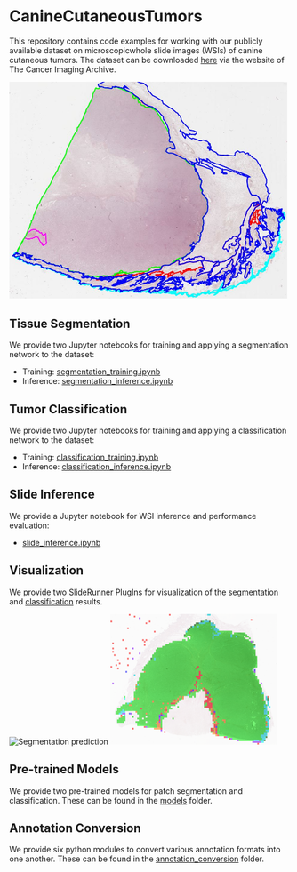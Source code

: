 # CanineCutaneousTumors

This repository contains code examples for working with our publicly available dataset on microscopicwhole slide images 
(WSIs) of canine cutaneous tumors. The dataset can be downloaded [here](https://wiki.cancerimagingarchive.net/display/Public/CAnine+CuTaneous+Cancer+Histology+%28CATCH%29+Dataset) via the website of The Cancer Imaging Archive.

<p float="left">
  <img src="canine_cutaneous.JPG" width="500" alt="Dataset"/>
</p>

## Tissue Segmentation
We provide two Jupyter notebooks for training and applying a segmentation network to the dataset:
* Training: [segmentation_training.ipynb](segmentation/segmentation_training.ipynb)
* Inference: [segmentation_inference.ipynb](segmentation/segmentation_inference.ipynb)

## Tumor Classification
We provide two Jupyter notebooks for training and applying a classification network to the dataset:
* Training: [classification_training.ipynb](classification/classification_training.ipynb)
* Inference: [classification_inference.ipynb](classification/classification_inference.ipynb)

## Slide Inference
We provide a Jupyter notebook for WSI inference and performance evaluation:
* [slide_inference.ipynb](evaluation/slide_inference.ipynb) 

## Visualization
We provide two [SlideRunner](https://github.com/DeepPathology/SlideRunner) PlugIns for visualization of the [segmentation](plugins/wsi_segmentation.py) and 
[classification](plugins/wsi_classification.py) results.

<p float="left">
  <img src="segmentation_pred.png" width="300" alt="Segmentation prediction"/>
  <img src="classification_pred.png" width="300" alt="Classification prediction"/> 
</p>


## Pre-trained Models
We provide two pre-trained models for patch segmentation and classification. These can be found in the 
[models](models) folder. 
<!-- A detailed evaluation of these models can be found in our ScientificData paper:   
> Link to paper -->


## Annotation Conversion
We provide six python modules to convert various annotation formats into one another. These can be found in the 
[annotation_conversion](annotation_conversion) folder. 

  